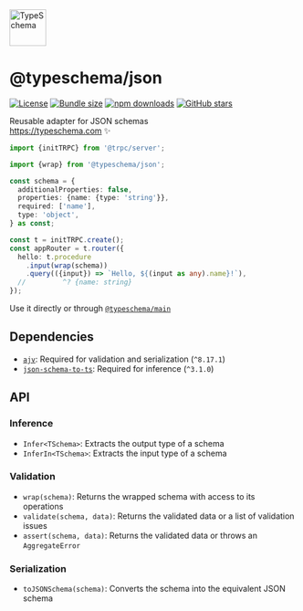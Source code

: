 <!-- This file is generated. Do not modify it manually! -->

<img src="https://typeschema.com/assets/logo.png" width="64px" alt="TypeSchema" />
<h1>@typeschema/json</h1>
<p>
  <a href="https://opensource.org/licenses/MIT" rel="nofollow"><img src="https://img.shields.io/github/license/decs/typeschema" alt="License"></a>
  <a href="https://bundlephobia.com/package/@typeschema/json" rel="nofollow"><img src="https://img.shields.io/bundlephobia/minzip/%40typeschema%2Fjson" alt="Bundle size"></a>
  <a href="https://www.npmjs.com/package/@typeschema/json" rel="nofollow"><img src="https://img.shields.io/npm/dw/@typeschema/json.svg" alt="npm downloads"></a>
  <a href="https://github.com/decs/typeschema/stargazers" rel="nofollow"><img src="https://img.shields.io/github/stars/decs/typeschema" alt="GitHub stars"></a>
</p>
<p>
  Reusable adapter for JSON schemas
  <br />
  <a href="https://typeschema.com">https://typeschema.com</a> ✨
</p>

```ts
import {initTRPC} from '@trpc/server';

import {wrap} from '@typeschema/json';

const schema = {
  additionalProperties: false,
  properties: {name: {type: 'string'}},
  required: ['name'],
  type: 'object',
} as const;

const t = initTRPC.create();
const appRouter = t.router({
  hello: t.procedure
    .input(wrap(schema))
    .query(({input}) => `Hello, ${(input as any).name}!`),
  //         ^? {name: string}
});

```

Use it directly or through [`@typeschema/main`](https://github.com/decs/typeschema/tree/main/packages/main)

## Dependencies
- [`ajv`](https://www.npmjs.com/package/ajv): Required for validation and serialization (`^8.17.1`)
- [`json-schema-to-ts`](https://www.npmjs.com/package/json-schema-to-ts): Required for inference (`^3.1.0`)

## API

### Inference
- `Infer<TSchema>`: Extracts the output type of a schema
- `InferIn<TSchema>`: Extracts the input type of a schema

### Validation
- `wrap(schema)`: Returns the wrapped schema with access to its operations
- `validate(schema, data)`: Returns the validated data or a list of validation issues
- `assert(schema, data)`: Returns the validated data or throws an `AggregateError`

### Serialization
- `toJSONSchema(schema)`: Converts the schema into the equivalent JSON schema
